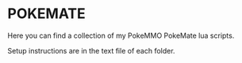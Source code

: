 # POKEMATE

Here you can find a collection of my PokeMMO PokeMate lua scripts.

Setup instructions are in the text file of each folder.

